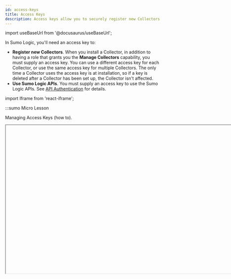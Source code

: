 ```yaml
---
id: access-keys
title: Access Keys
description: Access keys allow you to securely register new Collectors or access Sumo Logic APIs.
---
```

import useBaseUrl from '@docusaurus/useBaseUrl';

In Sumo Logic, you'll need an access key to:

* **Register new Collectors**. When you install a Collector, in addition to having a role that grants you the **Manage Collectors** capability, you must supply an access key. You can use a different access key for each Collector, or use the same access key for multiple Collectors. The only time a Collector uses the access key is at installation, so if a key is deleted after a Collector has been set up, the Collector isn't affected.
* **Use Sumo Logic APIs**. You must supply an access key to use the Sumo Logic APIs. See [API Authentication](/docs/api/getting-started#authentication) for details.

import Iframe from 'react-iframe';

:::sumo Micro Lesson

Managing Access Keys (how to).

<Iframe url="https://www.youtube.com/embed/1UY7vQiJwQ4?rel=0"
        width="854px"
        height="480px"
        id="myId"
        className="video-container"
        display="initial"
        position="relative"
        allow="accelerometer; clipboard-write; encrypted-media; gyroscope; picture-in-picture"
        allowfullscreen
        />

:::

## Prerequisites

* You'll need the [**Create Access Keys** role capability](/docs/manage/users-roles/roles/role-capabilities#security) to create an access key.
* You'll need the [**Manage Access Keys** capability](/docs/manage/users-roles/roles/role-capabilities#security) to manage access keys created by other users in your org.

## Create an access key

### From the Personal Access Keys page

1. [**Classic UI**](/docs/get-started/sumo-logic-ui-classic). In the main Sumo Logic menu, select your username and then **Personal Access Keys**. <br/>[**New UI**](/docs/get-started/sumo-logic-ui). In the top menu select your username, and then under **Preferences** select **Personal Access Keys**. 
1. On the **Personal Access Keys** tab, click **+ Add**.<br/><img src={useBaseUrl('/img/security/access-key-preferences-page.png')} alt="Personal Access Keys page" style={{border: '1px solid gray'}} width="800"/><br/>The **Add New Access Key** window appears.<br/><img src={useBaseUrl('/img/security/create-access-key.png')} alt="Add New Access Key screen" style={{border: '1px solid gray'}} width="500"/>
1. **Name**. Enter a name for your access key.  
1. **Allowed CORS Domains (optional)**. Create an allowlist of domains from which the access key can be used to access Sumo Logic APIs. For more information, see [CORS support](#cors-support). 
    :::note
    Enter the domains in the [Origin format](https://developer.mozilla.org/en-US/docs/Web/HTTP/Headers/Origin) described in Mozilla help. The URL pattern must include the HTTPS protocol and a domain name. A port is optional.
    :::
1. **Scopes**. For additional security, you can select scopes to give the key only the permissions you specify.
    * **Default**. The key has all permissions.
    * **Custom**. The key has only the specified permissions. <br/><img src={useBaseUrl('/img/security/access-key-scopes.png')} alt="Access key scopes" style={{border: '1px solid gray'}} width="400"/><br/>Select the **View** and **Manage** permissions that you want the access key to have using the available categories.<br/><img src={useBaseUrl('/img/security/custom-scopes-detail.png')} alt="Custom scopes detail" style={{border: '1px solid gray'}} width="400"/>
1. Click **Save** to generate the key. 
1. **IMPORTANT**. Copy both the generated Access ID and Access Key before clicking **Done**. *This is the only time you will be able to copy the ID and key*.<br/><img src={useBaseUrl('/img/security/generated-access-key.png')} alt="Access key successfully created message in Sumo Logic for creating an access key, showing the Access ID and Access Key with options to copy them, and a Done button." style={{border: '1px solid gray'}} width="600"/>
   :::warning
   After you click **Done**, you will not be able to recover this Access ID and Access Key.
   :::

All personal access keys created in the organization are displayed in the **Access Keys** page, described next. 

### From the Access Keys page

Administrators can create access keys under **Access Keys** as an alternative to doing it [from the Personal Access Keys page](#from-the-personal-access-keys-page).

1. [**Classic UI**](/docs/get-started/sumo-logic-ui-classic). In the main Sumo Logic menu, select **Administration > Security > Access Keys**. <br/>[**New UI**](/docs/get-started/sumo-logic-ui). In the top menu select **Administration**, and then under **Account Security Settings** select **Access Keys**. You can also click the **Go To...** menu at the top of the screen and select **Access Keys**. 
1. At the top right of the table, click **+ Add Access Key**. <br/><img src={useBaseUrl('/img/security/access-key-security-page.png')} alt="Sumo Logic interface showing a list of access keys with options to add a new access key, search access keys, and statuses of existing keys." width="700"/>
1. Follow the steps from [the previous section](#from-the-personal-access-keys-page), starting with step 3.

#### CORS support

Sumo Logic supports cross-origin resource sharing (CORS), a mechanism that uses additional HTTP headers to tell a browser to let a web application running at one origin (domain) have permission to access selected resources from a server at a different origin. When you create an access key, you can optionally define an allowlist of domains that may access Sumo Logic APIs using that access key. 

Whether Sumo Logic accepts or rejects an API request depends on whether it contains an ORIGIN header and the entries in the allowlist. Sumo Logic rejects:

* Requests with an ORIGIN header but the allowlist is empty.
* Requests with an ORIGIN header that do not match any entry in the allowlist.

When Sumo Logic rejects a request, it issues an httpErrorCode 403 error. The error key is "forbidden" and the error message is: `The request origin is not allowlisted to use this access key`.

Sumo Logic accepts:

* Requests without an ORIGIN header. 
* Requests with an ORIGIN header that matches an entry in the allowlist.
* All OPTIONS requests.

When Sumo Logic accepts a request, the response includes the ORIGIN header in
an Access-Control-Allow-Origin header.

## Edit, deactivate, or delete access keys

### Personal access keys

1. [**Classic UI**](/docs/get-started/sumo-logic-ui-classic). In the main Sumo Logic menu, select your username and then **Personal Access Keys**. <br/>[**New UI**](/docs/get-started/sumo-logic-ui). In the top menu select your username, and then under **Preferences** select **Personal Access Keys**.  
1. Hover your mouse over an access key and click the three-dot kebab icon to reveal the modification options:<br/><img src={useBaseUrl('/img/security/my-access-keys1.png')} alt="User profile in Sumo Logic displaying username, security settings, and a list of access keys with options to deactivate, edit, or delete them." style={{border: '1px solid gray'}} width="800"/>
   * **Edit**. Opens up a window where you can modify the allowlist for your access key.
   * **Activate/Deactivate**. Depending on the current status of your access key, you'll see either an **Activate** or **Deactivate** option. If you deactivate an access key, Sumo Logic will retain the key credentials, but render the key useless. By default, Sumo Logic will deactivate an access key if it has gone unused for more than 30 days, though the [Access Keys deactivation policy](#access-keys-deactivation-policy) can be updated by a Sumo Logic administrator. You can reactivate a key at any time to begin using it again.
     :::note
     After an access key is deactivated, there can be a brief period of time during which a previous successful authentication remains cached and a subsequent API request using the deactivated key will succeed. This could occur if the access key was used to authenticate within 15 minutes prior to the key being deactivated.
     :::
   * **Delete**. Permanently removes the access key. The key will no longer be usable for API calls. However, deleting a key used to register a Collector does not affect the Collector, since the only time a Collector uses the access key is at installation.

### Organization access keys

If you have the [**Manage Access Keys** role capability](/docs/manage/users-roles/roles/role-capabilities#security), you can you can edit, deactivate, and delete any access keys created by other users in your organization.

1. [**Classic UI**](/docs/get-started/sumo-logic-ui-classic). In the main Sumo Logic menu, select **Administration > Security > Access Keys**. <br/>[**New UI**](/docs/get-started/sumo-logic-ui). In the top menu select **Administration**, and then under **Account Security Settings** select **Access Keys**. You can also click the **Go To...** menu at the top of the screen and select **Access Keys**. 
1. Hover your mouse over an access key and click the three-dot kebab icon. This reveals the same modification options that appear on the **Personal Access Key** page, [as described above](#edit-deactivate-or-delete-access-keys).

### Access Keys deactivation policy

To enhance the security of your account, Sumo Logic will by default automatically deactivate access keys that haven’t been used for 30 days or more. As an extra security measure, deactivating an access key that has gone unused will ensure that forgotten keys cannot be used later to access your account.

An administrator can adjust the limit to the number of days an Access Key can go unused before being automatically deactivated. To configure this option, you must be a Sumo Logic Administrator or have the **Manage organization settings** role capability.

To configure the Access Keys deactivation policy:
1. [**Classic UI**](/docs/get-started/sumo-logic-ui-classic). In the main Sumo Logic menu, select **Administration > Security > Policies**. <br/>[**New UI**](/docs/get-started/sumo-logic-ui). In the top menu select **Administration**, and then under **Account Security Settings** select **Policies**. You can also click the **Go To...** menu at the top of the screen and select **Policies**. 
1. Under the **Access Keys Deactivation** section, select a value in the **No. of Days** field.<br/><img src={useBaseUrl('img/security/access-keys-deactivation.png')} alt="Access Keys Deactivation settings in Sumo Logic, allowing automatic deactivation of unused or unmodified API access keys after a specified number of days." style={{border: '1px solid gray'}} width="600"/>
    :::info For Administrators only
    This section is visible to Administrators only.
    :::
